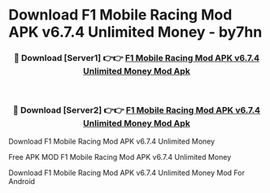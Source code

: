 # Download F1 Mobile Racing Mod APK v6.7.4 Unlimited Money - by7hn



<div align="center">
<h3>🔴 Download [Server1] 👉👉 <a href="https://momento.my/?title=F1_Mobile_Racing_Mod_APK_v6.7.4_Unlimited_Money">F1 Mobile Racing Mod APK v6.7.4 Unlimited Money Mod Apk</a></h3><br>

<h3>🔴 Download [Server2] 👉👉 <a href="https://momento.my/?title=F1_Mobile_Racing_Mod_APK_v6.7.4_Unlimited_Money">F1 Mobile Racing Mod APK v6.7.4 Unlimited Money Mod Apk</a></h3>
</div>



Download F1 Mobile Racing Mod APK v6.7.4 Unlimited Money 

Free APK MOD F1 Mobile Racing Mod APK v6.7.4 Unlimited Money 

Download F1 Mobile Racing Mod APK v6.7.4 Unlimited Money Mod For Android
